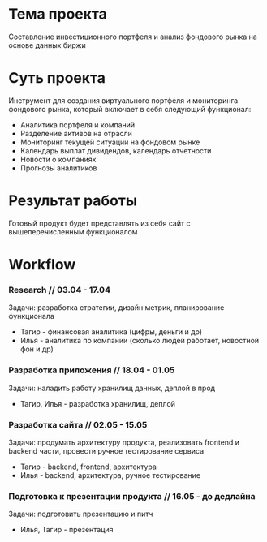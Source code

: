 # Тема проекта
Составление инвестиционного портфеля и анализ фондового рынка на основе данных биржи

# Суть проекта
Инструмент для создания виртуального портфеля и мониторинга фондового рынка, который включает в себя следующий функционал: 
  * Аналитика портфеля и компаний
  * Разделение активов на отрасли
  * Мониторинг текущей ситуации на фондовом рынке
  * Календарь выплат дивидендов, календарь отчетности
  * Новости о компаниях
  * Прогнозы аналитиков

# Результат работы
Готовый продукт будет представлять из себя сайт с вышеперечисленным функционалом

# Workflow
### **Research** // 03.04 - 17.04  <br/>
Задачи: разработка стратегии, дизайн метрик, планирование функционала <br/>
  * Тагир - финансовая аналитика (цифры, деньги и др)
  * Илья - аналитика по компании (сколько людей работает, новостной фон и др)

### **Разработка приложения** // 18.04 - 01.05  <br/>
Задачи: наладить работу хранилищ данных, деплой в прод
  * Тагир, Илья - разработка хранилищ, деплой

### **Разработка сайта** // 02.05 - 15.05  <br/>
Задачи: продумать архитектуру продукта, реализовать frontend и backend части, провести ручное тестирование сервиса
  * Тагир - backend, frontend, архитектура
  * Илья - backend, архитектура, ручное тестирование

### **Подготовка к презентации продукта** // 16.05 - до дедлайна  <br/>
Задачи: подготовить презентацию и питч
  * Илья, Тагир - презентация


